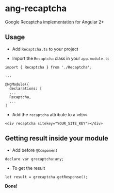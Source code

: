 # ang-recaptcha
Google Recaptcha implementation for Angular 2+

## Usage

- Add `Recaptcha.ts` to your project

- Import the `Recaptcha` class in your `app.module.ts`

 <b></b>

    import { Recaptcha } from './Recaptcha';
    
    ...
    
    @NgModule({
      declarations: [
      ...
      Recaptcha,
      ...
    ]
    
- Add the `recaptcha` attribute to a `<div>`

<b></b>

    <div recaptcha sitekey="YOUR_SITE_KEY"></div>
    

## Getting result inside your module

- Add before `@Component`

<b></b>

    declare var grecaptcha:any;
    
- To get the result

<b></b>

    let result = grecaptcha.getResponse();
    
<b>Done!</b>
    
